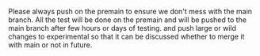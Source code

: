 Please always push on the premain to ensure we don't mess with the main branch. All the test will be done on the premain and will be pushed to the main branch after few hours or days of testing. and push large or wild changes to experimental so that it can be discussed whether to merge it with main or not in future.